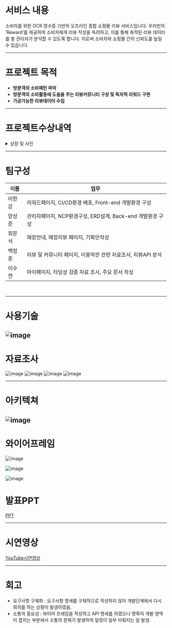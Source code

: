 # 서비스 내용 
소비자를 위한 OCR 영수증 기반의 오프라인 종합 쇼핑몰 리뷰 서비스입니다. 우리만의 ‘Reward’를 제공하여 소비자에게 리뷰 작성을 독려하고, 이를 통해 축적된 리뷰 데이터를 총 관리자가 분석할 수 있도록 합니다. 이로써 소비자와 쇼핑몰 간의 신뢰도를 높일 수 있습니다.

---

# 프로젝트 목적 
- **방문객의 소비패턴 파악**
- **방문객의 소비활동에 도움을 주는 리뷰커뮤니티 구성 및 독자적 리워드 구현**
- **가공가능한 리뷰데이터 수집**

---
# 프로젝트수상내역

<details>
  <summary>상장 및 사진</summary>

![image](https://file.notion.so/f/f/11889268-5bef-4774-b0e6-05d3eeaa209d/cab0c212-8525-4d26-8a15-9ae506e243f4/754c60d3-42f9-42a1-b74d-5d523edb3f80.png?table=block&id=0c84d979-04d6-4e22-bec1-ff138857d789&spaceId=11889268-5bef-4774-b0e6-05d3eeaa209d&expirationTimestamp=1730368800000&signature=3WuZBHQsCICzugTkToq53gLXdbqmLgI0LL4bMiXCo-o&downloadName=%E1%84%89%E1%85%B5%E1%86%AB%E1%84%89%E1%85%A6%E1%84%80%E1%85%A8I%26C+%E1%84%8E%E1%85%AC%E1%84%8C%E1%85%A9%E1%86%BC%E1%84%91%E1%85%B3%E1%84%85%E1%85%A9%E1%84%8C%E1%85%A6%E1%86%A8%E1%84%90%E1%85%B3+%E1%84%8B%E1%85%AE%E1%84%89%E1%85%B3%E1%86%BC+%E1%84%89%E1%85%A1%E1%84%8C%E1%85%B5%E1%86%AB+2.jpeg.png)

![image](https://file.notion.so/f/f/11889268-5bef-4774-b0e6-05d3eeaa209d/0ff2ef72-98f0-4e13-9bd1-31ded504ef71/%EC%9A%B0%EC%88%98%ED%8C%80.png?table=block&id=d30e5d17-53a1-4414-ae22-1b795e19cfb8&spaceId=11889268-5bef-4774-b0e6-05d3eeaa209d&expirationTimestamp=1730368800000&signature=Ip4_Fvb7Gy00r3ohRQInGg4h3hDZ_9BZLyupB6FSDGo&downloadName=%EC%9A%B0%EC%88%98%ED%8C%80.png)

</details>

---

# 팀구성 

| 이름 |                                                                      업무 |
| --- | --- |
| 이한강  | 리워드페이지, CI/CD환경 배포, Front-end 개발환경 구성  |
| 양성준  | 관리자페이지, NCP환경구성, ERD설계, Back-end 개발환경 구성  |
| 최문석  | 매장안내, 매장리뷰 페이지, 기획안작성|
| 백정훈  | 리뷰 및 커뮤니티 페이지, 이용약관 관련 자료조사, 리뷰API 분석 |
| 이수연  | 마이페이지, 타당성 검증 자료 조사, 주요 문서 작성  |
<br>

---

# 사용기술 

![image](https://file.notion.so/f/f/e7aa5e06-200b-4f57-8c8d-95499ef59cc8/977206a3-a885-4add-b426-e83a130e3ca9/tool.png?table=block&id=12e1630c-b533-80b8-9f92-d5c9712e0513&spaceId=e7aa5e06-200b-4f57-8c8d-95499ef59cc8&expirationTimestamp=1730368800000&signature=sfF2TFVQZynyfUPBsOlKK9ATQMrN55SHtlZzBZooYEE&downloadName=tool.png)
---

# 자료조사 

![image](https://file.notion.so/f/f/e7aa5e06-200b-4f57-8c8d-95499ef59cc8/df2d2dba-6e98-49f1-879b-7abc03b55b55/Untitled.png?table=block&id=e7ba00df-0341-43fb-a826-6f9ea59cbefc&spaceId=e7aa5e06-200b-4f57-8c8d-95499ef59cc8&expirationTimestamp=1730368800000&signature=5TAyEnDToUkyJizQJI00cra-cGcaRvc23IUvY9fwz5s&downloadName=Untitled.png)
![image](https://file.notion.so/f/f/e7aa5e06-200b-4f57-8c8d-95499ef59cc8/7ef98afc-ca8d-4663-a4c3-0b901283c855/Untitled.png?table=block&id=c44c4e2e-7237-46ff-a62e-07c7c455c1d4&spaceId=e7aa5e06-200b-4f57-8c8d-95499ef59cc8&expirationTimestamp=1730368800000&signature=b4-2xTtEvVXzqTZhcUCuHd9EvYk6EgfGmBZ_3UgMgXY&downloadName=Untitled.png)
![image](https://file.notion.so/f/f/e7aa5e06-200b-4f57-8c8d-95499ef59cc8/4e86eacb-b74c-4e0f-bd23-13325c16702f/Untitled.png?table=block&id=e1494a47-69c7-4263-9054-a55335ca68d9&spaceId=e7aa5e06-200b-4f57-8c8d-95499ef59cc8&expirationTimestamp=1730368800000&signature=E7iRyymzvWPd6yQMQisgYb6dEu7XAKt2PVJLKz_MXcI&downloadName=Untitled.png)
![image](https://file.notion.so/f/f/e7aa5e06-200b-4f57-8c8d-95499ef59cc8/209555cc-e328-4620-9150-22310cea2ef1/2a362220-a471-4c69-9fad-0343ea6a708e.png?table=block&id=2a624b68-f90d-4881-a16f-1200b590bd08&spaceId=e7aa5e06-200b-4f57-8c8d-95499ef59cc8&expirationTimestamp=1730368800000&signature=TWjRq2o9uJjA1Qwsjshf6rYlOk9qkgm7nKCbC08lrlo&downloadName=Untitled.png)

---

# 아키텍쳐

![image](https://file.notion.so/f/f/e7aa5e06-200b-4f57-8c8d-95499ef59cc8/423450e9-829f-4e35-a9a5-9076bf14dbae/archi.png?table=block&id=12e1630c-b533-80c3-bcf8-e49d37a22218&spaceId=e7aa5e06-200b-4f57-8c8d-95499ef59cc8&expirationTimestamp=1730368800000&signature=q46byZt2s4hxmrDxDWzt2BHpCyWs7bMd16EEaMR_6AA&downloadName=archi.png)
---

# 와이어프레임

![image](https://file.notion.so/f/f/e7aa5e06-200b-4f57-8c8d-95499ef59cc8/aedb92b3-d179-4825-b22d-8362376d3a81/Untitled.png?table=block&id=12e1630c-b533-8010-bc3c-c7de9c48f15f&spaceId=e7aa5e06-200b-4f57-8c8d-95499ef59cc8&expirationTimestamp=1730368800000&signature=14RHbJB3d0xiAIA7Gze5Kw7hBbHii1HjRK3tSxp-8X0&downloadName=Untitled.png)

![image](https://file.notion.so/f/f/e7aa5e06-200b-4f57-8c8d-95499ef59cc8/1e707de3-ede3-4be0-ac93-d9516fb46ac4/Untitled.png?table=block&id=12e1630c-b533-800b-8914-db20f1f5fbb8&spaceId=e7aa5e06-200b-4f57-8c8d-95499ef59cc8&expirationTimestamp=1730368800000&signature=vuiZE1wx1pMEAsDuFIP92RRn0Q6Yg9wX138BBLQ-1As&downloadName=Untitled.png)

![image](https://file.notion.so/f/f/e7aa5e06-200b-4f57-8c8d-95499ef59cc8/10e51c36-75ef-4c33-80cc-dd3f016a74fc/Untitled.png?table=block&id=12e1630c-b533-80fc-a34c-f26447642f51&spaceId=e7aa5e06-200b-4f57-8c8d-95499ef59cc8&expirationTimestamp=1730368800000&signature=dyLLBTZvNjM0ckqtS7YjewPkqj1qIBtfRZ-KuYDYkqw&downloadName=Untitled.png)


# 발표PPT
[PPT](https://docs.google.com/presentation/d/1n043DX_PU6WuYhIszynmjo1oUWaPgpEGCiidK9laMKk/edit?usp=sharing)

---
# 시연영상 
[YouTube시연영상](https://youtu.be/06UQD-M867c)

---

# 회고
- 요구사항 구체화 : 요구사항 명세를 구체적으로 작성하지 않아 개발단계에서 다시 회의를 하는 상황이 발생하였음.
- 소통의 중요성 : 와이어 프레임을 작성하고 API 명세를 하였으나 명확히 개발 영역이 겹치는 부분에서 소통의 문제가 발생하여 일정이 일부 미뤄지는 일 발생.






